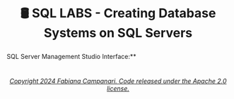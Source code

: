 <br>

# <p align="center"> 🛢️ SQL LABS - Creating Database Systems  on SQL Servers




 SQL Server Management Studio Interface:** 
#

###### <p align="center"> [Copyright 2024 Fabiana Campanari. Code released under the Apache 2.0 license.](https://github.com/FabianaCampanari/SQL_LABS/blob/5a8f935d961852f4801c868033cbdeb53e003b80/LICENSE)
